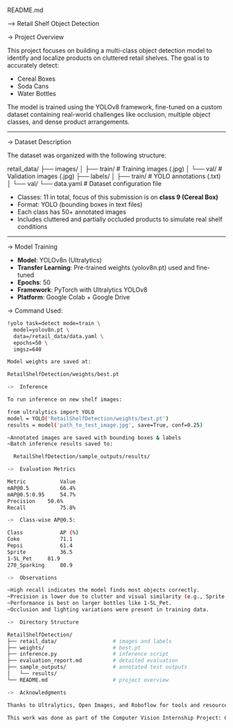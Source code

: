 README.md

--> Retail Shelf Object Detection

->  Project Overview

This project focuses on building a multi-class object detection model to identify and localize products on cluttered retail shelves. The goal is to accurately detect:

- Cereal Boxes
- Soda Cans
- Water Bottles

The model is trained using the YOLOv8 framework, fine-tuned on a custom dataset containing real-world challenges like occlusion, multiple object classes, and dense product arrangements.

----------------------------------------------

->  Dataset Description

The dataset was organized with the following structure:

retail_data/
├── images/
│ ├── train/ # Training images (.jpg)
│ └── val/ # Validation images (.jpg)
├── labels/
│ ├── train/ # YOLO annotations (.txt)
│ └── val/
└── data.yaml # Dataset configuration file


- Classes: 11 in total, focus of this submission is on **class 9 (Cereal Box)**
- Format: YOLO (bounding boxes in text files)
- Each class has 50+ annotated images
- Includes cluttered and partially occluded products to simulate real shelf conditions

-----------------------------------------------

->  Model Training

- **Model**: YOLOv8n (Ultralytics)
- **Transfer Learning**: Pre-trained weights (yolov8n.pt) used and fine-tuned
- **Epochs**: 50
- **Framework**: PyTorch with Ultralytics YOLOv8
- **Platform**: Google Colab + Google Drive

->  Command Used:

```bash
!yolo task=detect mode=train \
  model=yolov8n.pt \
  data=/retail_data/data.yaml \
  epochs=50 \
  imgsz=640

Model weights are saved at:

RetailShelfDetection/weights/best.pt

->  Inference

To run inference on new shelf images:

from ultralytics import YOLO
model = YOLO('RetailShelfDetection/weights/best.pt')
results = model('path_to_test_image.jpg', save=True, conf=0.25)

~Annotated images are saved with bounding boxes & labels
~Batch inference results saved to:

  RetailShelfDetection/sample_outputs/results/

->  Evaluation Metrics

Metric	         Value
mAP@0.5	         66.4%
mAP@0.5:0.95	 54.7%
Precision	 50.6%
Recall	         75.8%

->  Class-wise AP@0.5:

Class	         AP (%)
Coke	         71.1
Pepsi	         61.4
Sprite	         36.5 
1-5L_Pet	 81.9
270_Sparking	 80.9

->  Observations

~High recall indicates the model finds most objects correctly.
~Precision is lower due to clutter and visual similarity (e.g., Sprite vs. Pepsi).
~Performance is best on larger bottles like 1-5L_Pet.
~Occlusion and lighting variations were present in training data.

->  Directory Structure

RetailShelfDetection/
├── retail_data/                  # images and labels
├── weights/                      # best.pt
├── inference.py                  # inference script
├── evaluation_report.md          # detailed evaluation
├── sample_outputs/               # annotated test outputs
│   └── results/
└── README.md                     # project overview

->  Acknowledgments

Thanks to Ultralytics, Open Images, and Roboflow for tools and resources used in this project.

This work was done as part of the Computer Vision Internship Project: Object Detection in Retail Shelf Images.